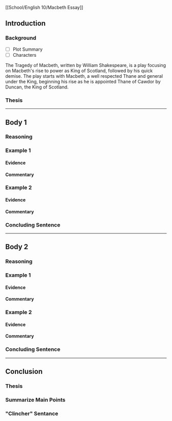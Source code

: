 [[School/English 10/Macbeth Essay]]
## Introduction
### Background
- [ ] Plot Summary
- [ ] Characters

The Tragedy of Macbeth, written by William Shakespeare, is a play focusing on Macbeth's rise to power as King of Scotland, followed by his quick demise. The play starts with Macbeth, a well respected Thane and general under the King, beginning his rise as he is appointed Thane of Cawdor by Duncan, the King of Scotland. 
### Thesis
---
## Body 1
### Reasoning

### Example 1
#### Evidence
#### Commentary
### Example 2
#### Evidence
#### Commentary
### Concluding Sentence
---
## Body 2

### Reasoning
### Example 1
#### Evidence
#### Commentary
### Example 2
#### Evidence
#### Commentary
### Concluding Sentence
---
## Conclusion
### Thesis
### Summarize Main Points
### "Clincher" Sentance
